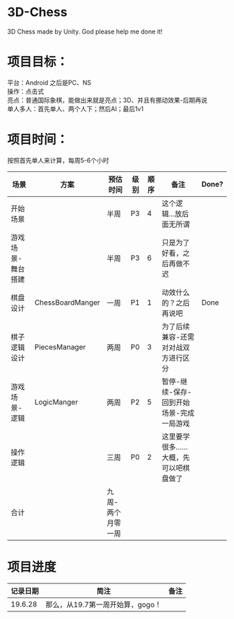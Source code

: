 # 3D-Chess
3D Chess made by Unity. God please help me done it!

# 项目目标：
平台：Android 之后是PC、NS  
操作：点击式  
亮点：普通国际象棋，能做出来就是亮点；3D、并且有挪动效果-后期再说  
单人多人：首先单人、两个人下；然后AI；最后1v1  

# 项目时间：

按照首先单人来计算，每周5-6个小时  


场景 | 方案 | 预估时间 | 级别 | 顺序 | 备注| Done? 
--- | ---  | ------ | ------- | --- | --- | --- 
开始场景         |                  |半周 | P3 | 4 | 这个逻辑…放后面无所谓| 
游戏场景-舞台搭建 |                  | 半周 | P3 | 6 | 只是为了好看，之后再做不迟| 
棋盘设计        | ChessBoardManger | 一周 | P1  | 1 | 动效什么的？之后再说吧| Done 
棋子逻辑设计      | PiecesManager   | 两周 | P0  | 3 | 为了后续兼容-还需对对战双方进行区分| 
游戏场景-逻辑     | LogicManger     | 两周 | P2  | 5 | 暂停-继续-保存-回到开始场景-完成一局游戏| 
操作逻辑		     |                 | 三周 | P0  | 2 | 这里要学很多……大概，先可以吧棋盘做了| 
合计            |                 | 九周-两个月零一周 ||||

# 项目进度

记录日期 | 简注 | 备注
------- | --- | ---
19.6.28 | 那么，从19.7第一周开始算，gogo！

